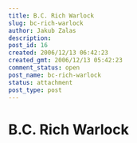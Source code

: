 ```yaml
---
title: B.C. Rich Warlock
slug: bc-rich-warlock
author: Jakub Zalas
description: 
post_id: 16
created: 2006/12/13 06:42:23
created_gmt: 2006/12/13 05:42:23
comment_status: open
post_name: bc-rich-warlock
status: attachment
post_type: post
---
```


# B.C. Rich Warlock

